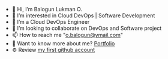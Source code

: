 - 👋 Hi, I’m Balogun Lukman O.
- 👀 I’m interested in Cloud DevOps | Software Development
- 🌱 I’m a Cloud DevOps Engineer
- 💞️ I’m looking to collaborate on DevOps and Software project
- 📫 How to reach me "o.balogun@ymail.com"
- 🔭 Want to know more about me? [Portfolio](http://devlook.tech/)
- ⚙️ Review [my first github account](https://github.com)

<!---
dev-luqman/dev-luqman is a ✨ special ✨ repository because its `README.md` (this file) appears on your GitHub profile.
You can click the Preview link to take a look at your changes.
--->
